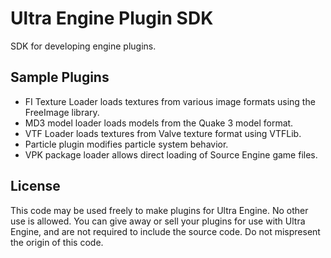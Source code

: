 # Ultra Engine Plugin SDK
SDK for developing engine plugins.
## Sample Plugins
- FI Texture Loader loads textures from various image formats using the FreeImage library.
- MD3 model loader loads models from the Quake 3 model format.
- VTF Loader loads textures from Valve texture format using VTFLib.
- Particle plugin modifies particle system behavior.
- VPK package loader allows direct loading of Source Engine game files.
## License
This code may be used freely to make plugins for Ultra Engine. No other use is allowed. You can give away or sell your plugins for use with Ultra Engine, and are not required to include the source code. Do not mispresent the origin of this code.
